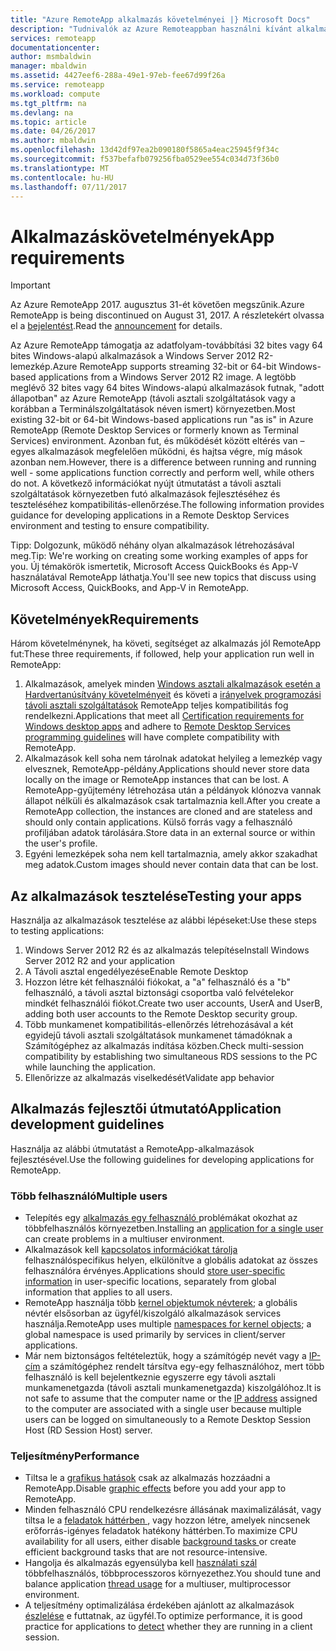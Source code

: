 ```yaml
---
title: "Azure RemoteApp alkalmazás követelményei |} Microsoft Docs"
description: "Tudnivalók az Azure Remoteappban használni kívánt alkalmazások követelményeit:"
services: remoteapp
documentationcenter: 
author: msmbaldwin
manager: mbaldwin
ms.assetid: 4427eef6-288a-49e1-97eb-fee67d99f26a
ms.service: remoteapp
ms.workload: compute
ms.tgt_pltfrm: na
ms.devlang: na
ms.topic: article
ms.date: 04/26/2017
ms.author: mbaldwin
ms.openlocfilehash: 13d42df97ea2b090180f5865a4eac25945f9f34c
ms.sourcegitcommit: f537befafb079256fba0529ee554c034d73f36b0
ms.translationtype: MT
ms.contentlocale: hu-HU
ms.lasthandoff: 07/11/2017
---
```

# <a name="app-requirements"></a><span data-ttu-id="36726-103">Alkalmazáskövetelmények</span><span class="sxs-lookup"><span data-stu-id="36726-103">App requirements</span></span>
> [!IMPORTANT]
> <span data-ttu-id="36726-104">Az Azure RemoteApp 2017. augusztus 31-ét követően megszűnik.</span><span class="sxs-lookup"><span data-stu-id="36726-104">Azure RemoteApp is being discontinued on August 31, 2017.</span></span> <span data-ttu-id="36726-105">A részletekért olvassa el a [bejelentést](https://go.microsoft.com/fwlink/?linkid=821148).</span><span class="sxs-lookup"><span data-stu-id="36726-105">Read the [announcement](https://go.microsoft.com/fwlink/?linkid=821148) for details.</span></span>
> 
> 

<span data-ttu-id="36726-106">Az Azure RemoteApp támogatja az adatfolyam-továbbítási 32 bites vagy 64 bites Windows-alapú alkalmazások a Windows Server 2012 R2-lemezkép.</span><span class="sxs-lookup"><span data-stu-id="36726-106">Azure RemoteApp supports streaming 32-bit or 64-bit Windows-based applications from a Windows Server 2012 R2 image.</span></span> <span data-ttu-id="36726-107">A legtöbb meglévő 32 bites vagy 64 bites Windows-alapú alkalmazások futnak, "adott állapotban" az Azure RemoteApp (távoli asztali szolgáltatások vagy a korábban a Terminálszolgáltatások néven ismert) környezetben.</span><span class="sxs-lookup"><span data-stu-id="36726-107">Most existing 32-bit or 64-bit Windows-based applications run "as is" in Azure RemoteApp (Remote Desktop Services or formerly known as Terminal Services) environment.</span></span> <span data-ttu-id="36726-108">Azonban fut, és működését között eltérés van – egyes alkalmazások megfelelően működni, és hajtsa végre, míg mások azonban nem.</span><span class="sxs-lookup"><span data-stu-id="36726-108">However, there is a difference between running and running well - some applications function correctly and perform well, while others do not.</span></span> <span data-ttu-id="36726-109">A következő információkat nyújt útmutatást a távoli asztali szolgáltatások környezetben futó alkalmazások fejlesztéséhez és teszteléséhez kompatibilitás-ellenőrzése.</span><span class="sxs-lookup"><span data-stu-id="36726-109">The following information provides guidance for developing applications in a Remote Desktop Services environment and testing to ensure compatibility.</span></span>

<span data-ttu-id="36726-110">Tipp: Dolgozunk, működő néhány olyan alkalmazások létrehozásával meg.</span><span class="sxs-lookup"><span data-stu-id="36726-110">Tip: We're working on creating some working examples of apps for you.</span></span> <span data-ttu-id="36726-111">Új témakörök ismertetik, Microsoft Access QuickBooks és App-V használatával RemoteApp láthatja.</span><span class="sxs-lookup"><span data-stu-id="36726-111">You'll see new topics that discuss using Microsoft Access, QuickBooks, and App-V in RemoteApp.</span></span>

## <a name="requirements"></a><span data-ttu-id="36726-112">Követelmények</span><span class="sxs-lookup"><span data-stu-id="36726-112">Requirements</span></span>
<span data-ttu-id="36726-113">Három követelménynek, ha követi, segítséget az alkalmazás jól RemoteApp fut:</span><span class="sxs-lookup"><span data-stu-id="36726-113">These three requirements, if followed, help your application run well in RemoteApp:</span></span>

1. <span data-ttu-id="36726-114">Alkalmazások, amelyek minden [Windows asztali alkalmazások esetén a Hardvertanúsítvány követelményeit](https://msdn.microsoft.com/library/windows/desktop/hh749939.aspx) és követi a [irányelvek programozási távoli asztali szolgáltatások](https://msdn.microsoft.com/library/aa383490.aspx) RemoteApp teljes kompatibilitás fog rendelkezni.</span><span class="sxs-lookup"><span data-stu-id="36726-114">Applications that meet all [Certification requirements for Windows desktop apps](https://msdn.microsoft.com/library/windows/desktop/hh749939.aspx) and adhere to [Remote Desktop Services programming guidelines](https://msdn.microsoft.com/library/aa383490.aspx) will have complete compatibility with RemoteApp.</span></span>
2. <span data-ttu-id="36726-115">Alkalmazások kell soha nem tárolnak adatokat helyileg a lemezkép vagy elvesznek, RemoteApp-példány.</span><span class="sxs-lookup"><span data-stu-id="36726-115">Applications should never store data locally on the image or RemoteApp instances that can be lost.</span></span>  <span data-ttu-id="36726-116">A RemoteApp-gyűjtemény létrehozása után a példányok klónozva vannak állapot nélküli és alkalmazások csak tartalmaznia kell.</span><span class="sxs-lookup"><span data-stu-id="36726-116">After you create a RemoteApp collection, the instances are cloned and are stateless and should only contain applications.</span></span> <span data-ttu-id="36726-117">Külső forrás vagy a felhasználó profiljában adatok tárolására.</span><span class="sxs-lookup"><span data-stu-id="36726-117">Store data in an external source or within the user's profile.</span></span>
3. <span data-ttu-id="36726-118">Egyéni lemezképek soha nem kell tartalmaznia, amely akkor szakadhat meg adatok.</span><span class="sxs-lookup"><span data-stu-id="36726-118">Custom images should never contain data that can be lost.</span></span>  

## <a name="testing-your-apps"></a><span data-ttu-id="36726-119">Az alkalmazások tesztelése</span><span class="sxs-lookup"><span data-stu-id="36726-119">Testing your apps</span></span>
<span data-ttu-id="36726-120">Használja az alkalmazások tesztelése az alábbi lépéseket:</span><span class="sxs-lookup"><span data-stu-id="36726-120">Use these steps to testing applications:</span></span>

1. <span data-ttu-id="36726-121">Windows Server 2012 R2 és az alkalmazás telepítése</span><span class="sxs-lookup"><span data-stu-id="36726-121">Install Windows Server 2012 R2 and your application</span></span>
2. <span data-ttu-id="36726-122">A Távoli asztal engedélyezése</span><span class="sxs-lookup"><span data-stu-id="36726-122">Enable Remote Desktop</span></span>
3. <span data-ttu-id="36726-123">Hozzon létre két felhasználói fiókokat, a "a" felhasználó és a "b" felhasználó, a távoli asztal biztonsági csoportba való felvételekor mindkét felhasználói fiókot.</span><span class="sxs-lookup"><span data-stu-id="36726-123">Create two user accounts, UserA and UserB, adding both user accounts to the Remote Desktop security group.</span></span>
4. <span data-ttu-id="36726-124">Több munkamenet kompatibilitás-ellenőrzés létrehozásával a két egyidejű távoli asztali szolgáltatások munkamenet támadóknak a Számítógéphez az alkalmazás indítása közben.</span><span class="sxs-lookup"><span data-stu-id="36726-124">Check multi-session compatibility by establishing two simultaneous RDS sessions to the PC while launching the application.</span></span>
5. <span data-ttu-id="36726-125">Ellenőrizze az alkalmazás viselkedését</span><span class="sxs-lookup"><span data-stu-id="36726-125">Validate app behavior</span></span>

## <a name="application-development-guidelines"></a><span data-ttu-id="36726-126">Alkalmazás fejlesztői útmutató</span><span class="sxs-lookup"><span data-stu-id="36726-126">Application development guidelines</span></span>
<span data-ttu-id="36726-127">Használja az alábbi útmutatást a RemoteApp-alkalmazások fejlesztésével.</span><span class="sxs-lookup"><span data-stu-id="36726-127">Use the following guidelines for developing applications for RemoteApp.</span></span>

### <a name="multiple-users"></a><span data-ttu-id="36726-128">Több felhasználó</span><span class="sxs-lookup"><span data-stu-id="36726-128">Multiple users</span></span>
* <span data-ttu-id="36726-129">Telepítés egy [alkalmazás egy felhasználó ](https://msdn.microsoft.com/library/aa380661.aspx)problémákat okozhat az többfelhasználós környezetben.</span><span class="sxs-lookup"><span data-stu-id="36726-129">Installing an [application for a single user ](https://msdn.microsoft.com/library/aa380661.aspx)can create problems in a multiuser environment.</span></span>
* <span data-ttu-id="36726-130">Alkalmazások kell [kapcsolatos információkat tárolja](https://msdn.microsoft.com/library/aa383452.aspx) felhasználóspecifikus helyen, elkülönítve a globális adatokat az összes felhasználóra érvényes.</span><span class="sxs-lookup"><span data-stu-id="36726-130">Applications should [store user-specific information](https://msdn.microsoft.com/library/aa383452.aspx) in user-specific locations, separately from global information that applies to all users.</span></span>
* <span data-ttu-id="36726-131">RemoteApp használja több [kernel objektumok névterek](https://msdn.microsoft.com/library/aa382954.aspx); a globális névtér elsősorban az ügyfél/kiszolgáló alkalmazások services használja.</span><span class="sxs-lookup"><span data-stu-id="36726-131">RemoteApp uses multiple [namespaces for kernel objects](https://msdn.microsoft.com/library/aa382954.aspx); a global namespace is used primarily by services in client/server applications.</span></span>
* <span data-ttu-id="36726-132">Már nem biztonságos feltételeztük, hogy a számítógép nevét vagy a [IP-cím](https://msdn.microsoft.com/library/aa382942.aspx) a számítógéphez rendelt társítva egy-egy felhasználóhoz, mert több felhasználó is kell bejelentkeznie egyszerre egy távoli asztali munkamenetgazda (távoli asztali munkamenetgazda) kiszolgálóhoz.</span><span class="sxs-lookup"><span data-stu-id="36726-132">It is not safe to assume that the computer name or the [IP address](https://msdn.microsoft.com/library/aa382942.aspx) assigned to the computer are associated with a single user because multiple users can be logged on simultaneously to a Remote Desktop Session Host (RD Session Host) server.</span></span>

### <a name="performance"></a><span data-ttu-id="36726-133">Teljesítmény</span><span class="sxs-lookup"><span data-stu-id="36726-133">Performance</span></span>
* <span data-ttu-id="36726-134">Tiltsa le a [grafikus hatások](https://msdn.microsoft.com/library/aa380822.aspx) csak az alkalmazás hozzáadni a RemoteApp.</span><span class="sxs-lookup"><span data-stu-id="36726-134">Disable [graphic effects](https://msdn.microsoft.com/library/aa380822.aspx) before you add your app to RemoteApp.</span></span>
* <span data-ttu-id="36726-135">Minden felhasználó CPU rendelkezésre állásának maximalizálását, vagy tiltsa le a [feladatok háttérben ](https://msdn.microsoft.com/library/aa380665.aspx) , vagy hozzon létre, amelyek nincsenek erőforrás-igényes feladatok hatékony háttérben.</span><span class="sxs-lookup"><span data-stu-id="36726-135">To maximize CPU availability for all users, either disable [background tasks ](https://msdn.microsoft.com/library/aa380665.aspx) or create efficient background tasks that are not resource-intensive.</span></span>
* <span data-ttu-id="36726-136">Hangolja és alkalmazás egyensúlyba kell [használati szál](https://msdn.microsoft.com/library/aa383520.aspx) többfelhasználós, többprocesszoros környezethez.</span><span class="sxs-lookup"><span data-stu-id="36726-136">You should tune and balance application [thread usage](https://msdn.microsoft.com/library/aa383520.aspx) for a multiuser, multiprocessor environment.</span></span>
* <span data-ttu-id="36726-137">A teljesítmény optimalizálása érdekében ajánlott az alkalmazások [észlelése](https://msdn.microsoft.com/library/aa380798.aspx) e futtatnak, az ügyfél.</span><span class="sxs-lookup"><span data-stu-id="36726-137">To optimize performance, it is good practice for applications to [detect](https://msdn.microsoft.com/library/aa380798.aspx) whether they are running in a client session.</span></span>

